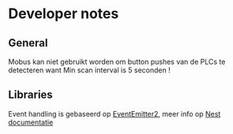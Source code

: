 # Developer notes
## General
Mobus kan niet gebruikt worden om button pushes van de PLCs te detecteren want Min scan interval is 5 seconden !

## Libraries
Event handling is gebaseerd op
[EventEmitter2](https://www.npmjs.com/package/eventemitter2), meer info op [Nest documentatie](https://docs.nestjs.com/techniques/events)